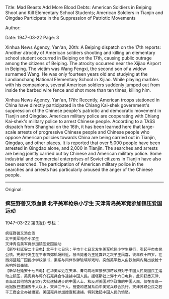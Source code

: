 Title: Mad Beasts Add More Blood Debts: American Soldiers in Beiping Shoot and Kill Elementary School Students; American Soldiers in Tianjin and Qingdao Participate in the Suppression of Patriotic Movements

Author:

Date: 1947-03-22
Page: 3

Xinhua News Agency, Yan'an, 20th: A Beiping dispatch on the 17th reports: Another atrocity of American soldiers shooting and killing an elementary school student occurred in Beiping on the 17th, causing public outrage among the citizens of Beiping. The atrocity occurred near the Xijiao Airport in Beiping. The victim was Wang Fengxi, the second son of a widow surnamed Wang. He was only fourteen years old and studying at the Landianchang National Elementary School in Xijiao. While playing marbles with his companions, several American soldiers suddenly jumped out from inside the barbed wire fence and shot more than ten times, killing him.

Xinhua News Agency, Yan'an, 17th: Recently, American troops stationed in China have directly participated in the Chiang Kai-shek government's suppression of the Chinese people's patriotic and democratic movement in Tianjin and Qingdao. American military police are cooperating with Chiang Kai-shek's military police to arrest Chinese people. According to a TASS dispatch from Shanghai on the 16th, it has been learned here that large-scale arrests of progressive Chinese people and Chinese people who oppose American policies towards China are being carried out in Tianjin, Qingdao, and other places. It is reported that over 5,000 people have been arrested in Qingdao alone, and 2,000 in Tianjin. The searches and arrests are being jointly carried out by Chinese and American military police. Some industrial and commercial enterprises of Soviet citizens in Tianjin have also been searched. The participation of American military police in the searches and arrests has particularly aroused the anger of the Chinese people.



<hr /> 

Original: 


### 疯狂野兽又添血债  北平美军枪杀小学生  天津青岛美军竟参加镇压爱国运动

1947-03-22
第3版()
专栏：

    疯狂野兽又添血债
    北平美军枪杀小学生
    天津青岛美军竟参加镇压爱国运动
    【新华社延安二十日电】北平十七日讯：平市十七日又发生美军枪毙小学生暴行，引起平市市民公愤。宪暴行发生在平市西郊机场附近，被击毙者为王姓寡妇之次子王凤喜，彼年仅十四岁，在西郊蓝靛厂国民小学校读书，渠系与同伴作弹玻璃球戏时，突然美军数人由铁丝网内跳出放枪十余响将其击毙。
    【新华社延安十七日电】驻华美军近在天津、青岛两地直接参加蒋政府对于中国人民爱国民主运动之镇压，美宪兵与蒋介石宪兵合作逮捕中国人民。据塔斯社上海十六日电称，此间获悉天津、青岛及其他地方正实行大批逮捕进步的中国人士，和反对美国对华政策的中国人民，仅在青岛一地据报已逮捕五千人以上，天津二千人，搜查和逮捕系由中美宪兵联合执行。天津苏联公民之若干工商企业亦被搜查。美国宪兵参加搜查和逮捕，特别激起中国人民的愤怒。
